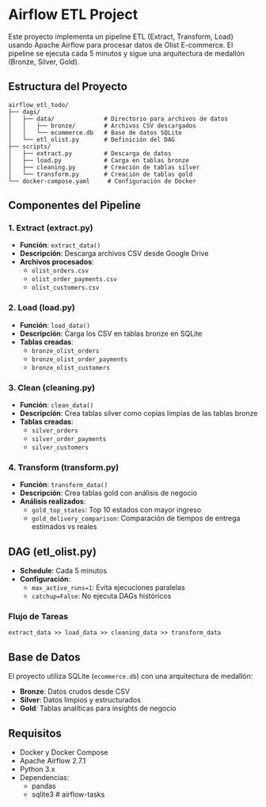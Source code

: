 # Airflow ETL Project

Este proyecto implementa un pipeline ETL (Extract, Transform, Load) usando Apache Airflow para procesar datos de Olist E-commerce. El pipeline se ejecuta cada 5 minutos y sigue una arquitectura de medallón (Bronze, Silver, Gold).

## Estructura del Proyecto

```
airflow_etl_todo/
├── dags/
│   ├── data/              # Directorio para archivos de datos
│   │   ├── bronze/        # Archivos CSV descargados
│   │   └── ecommerce.db   # Base de datos SQLite
│   └── etl_olist.py       # Definición del DAG
├── scripts/
│   ├── extract.py         # Descarga de datos
│   ├── load.py            # Carga en tablas bronze
│   ├── cleaning.py        # Creación de tablas silver
│   └── transform.py       # Creación de tablas gold
└── docker-compose.yaml     # Configuración de Docker
```

## Componentes del Pipeline

### 1. Extract (extract.py)
- **Función**: `extract_data()`
- **Descripción**: Descarga archivos CSV desde Google Drive
- **Archivos procesados**:
  - `olist_orders.csv`
  - `olist_order_payments.csv`
  - `olist_customers.csv`

### 2. Load (load.py)
- **Función**: `load_data()`
- **Descripción**: Carga los CSV en tablas bronze en SQLite
- **Tablas creadas**:
  - `bronze_olist_orders`
  - `bronze_olist_order_payments`
  - `bronze_olist_customers`

### 3. Clean (cleaning.py)
- **Función**: `clean_data()`
- **Descripción**: Crea tablas silver como copias limpias de las tablas bronze
- **Tablas creadas**:
  - `silver_orders`
  - `silver_order_payments`
  - `silver_customers`

### 4. Transform (transform.py)
- **Función**: `transform_data()`
- **Descripción**: Crea tablas gold con análisis de negocio
- **Análisis realizados**:
  - `gold_top_states`: Top 10 estados con mayor ingreso
  - `gold_delivery_comparison`: Comparación de tiempos de entrega estimados vs reales

## DAG (etl_olist.py)

- **Schedule**: Cada 5 minutos
- **Configuración**:
  - `max_active_runs=1`: Evita ejecuciones paralelas
  - `catchup=False`: No ejecuta DAGs históricos

### Flujo de Tareas
```
extract_data >> load_data >> cleaning_data >> transform_data
```

## Base de Datos

El proyecto utiliza SQLite (`ecommerce.db`) con una arquitectura de medallón:
- **Bronze**: Datos crudos desde CSV
- **Silver**: Datos limpios y estructurados
- **Gold**: Tablas analíticas para insights de negocio

## Requisitos

- Docker y Docker Compose
- Apache Airflow 2.7.1
- Python 3.x
- Dependencias:
  - pandas
  - sqlite3
#   a i r f l o w - t a s k s  
 
